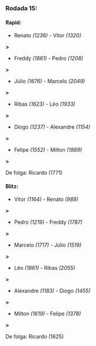 ### Rodada 15:

#### Rapid:

* Renato *(1236)*     -     Vitor *(1320)*

 **>** 
* Freddy *(1881)*     -     Pedro *(1208)*

 **>** 
* Júlio *(1676)*     -     Marcelo *(2049)*

 **>** 
* Ribas *(1623)*     -     Léo *(1933)*

 **>** 
* Diogo *(1237)*     -     Alexandre *(1154)*

 **>** 
* Felipe *(1552)*     -     Milton *(1889)*

 **>** 

De folga: Ricardo (1771)

#### Blitz:

* Vitor *(1164)*     -     Renato *(989)*

 **>** 
* Pedro *(1219)*     -     Freddy *(1787)*

 **>** 
* Marcelo *(1717)*     -     Júlio *(1519)*

 **>** 
* Léo *(1861)*     -     Ribas *(2055)*

 **>** 
* Alexandre *(1183)*     -     Diogo *(1455)*

 **>** 
* Milton *(1619)*     -     Felipe *(1378)*

 **>** 

De folga: Ricardo (1625)

